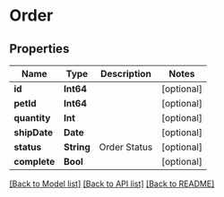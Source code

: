 # Order

## Properties
Name | Type | Description | Notes
------------ | ------------- | ------------- | -------------
**id** | **Int64** |  | [optional] 
**petId** | **Int64** |  | [optional] 
**quantity** | **Int** |  | [optional] 
**shipDate** | **Date** |  | [optional] 
**status** | **String** | Order Status | [optional] 
**complete** | **Bool** |  | [optional] 

[[Back to Model list]](../README.md#documentation-for-models) [[Back to API list]](../README.md#documentation-for-api-endpoints) [[Back to README]](../README.md)


